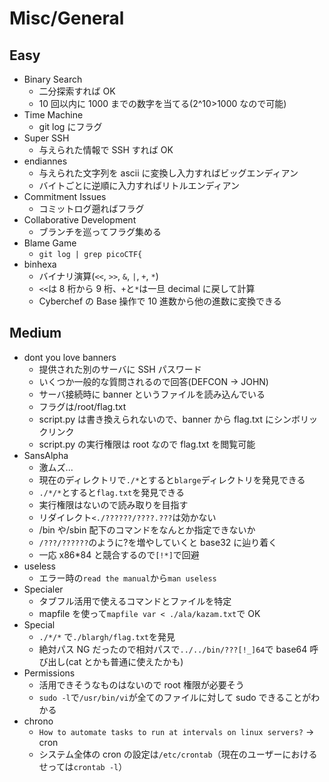 # Misc/General

## Easy

- Binary Search
  - 二分探索すれば OK
  - 10 回以内に 1000 までの数字を当てる(2^10>1000 なので可能)
- Time Machine
  - git log にフラグ
- Super SSH
  - 与えられた情報で SSH すれば OK
- endiannes
  - 与えられた文字列を ascii に変換し入力すればビッグエンディアン
  - バイトごとに逆順に入力すればリトルエンディアン
- Commitment Issues
  - コミットログ遡ればフラグ
- Collaborative Development
  - ブランチを巡ってフラグ集める
- Blame Game
  - `git log | grep picoCTF{`
- binhexa
  - バイナリ演算(`<<`, `>>`, `&`, `|`, `+`, `*`)
  - `<<`は 8 桁から 9 桁、`+`と`*`は一旦 decimal に戻して計算
  - Cyberchef の Base 操作で 10 進数から他の進数に変換できる

## Medium

- dont you love banners
  - 提供された別のサーバに SSH パスワード
  - いくつか一般的な質問されるので回答(DEFCON -> JOHN)
  - サーバ接続時に banner というファイルを読み込んでいる
  - フラグは/root/flag.txt
  - script.py は書き換えられないので、banner から flag.txt にシンボリックリンク
  - script.py の実行権限は root なので flag.txt を閲覧可能
- SansAlpha
  - 激ムズ...
  - 現在のディレクトリで`./*`とすると`blarge`ディレクトリを発見できる
  - `./*/*`とすると`flag.txt`を発見できる
  - 実行権限はないので読み取りを目指す
  - リダイレクト`<./??????/????.???`は効かない
  - /bin や/sbin 配下のコマンドをなんとか指定できないか
  - `/???/??????`のように?を増やしていくと base32 に辿り着く
  - 一応 x86*84 と競合するので`[!*]`で回避
- useless
  - エラー時の`read the manual`から`man useless`
- Specialer
  - タブフル活用で使えるコマンドとファイルを特定
  - mapfile を使って`mapfile var < ./ala/kazam.txt`で OK
- Special
  - `./*/*` で`./blargh/flag.txt`を発見
  - 絶対パス NG だったので相対パスで`../../bin/???[!_]64`で base64 呼び出し(cat とかも普通に使えたかも)
- Permissions
  - 活用できそうなものはないので root 権限が必要そう
  - `sudo -l`で`/usr/bin/vi`が全てのファイルに対して sudo できることがわかる
- chrono
  - `How to automate tasks to run at intervals on linux servers?` -> cron
  - システム全体の cron の設定は`/etc/crontab`（現在のユーザーにおけるせっては`crontab -l`）
